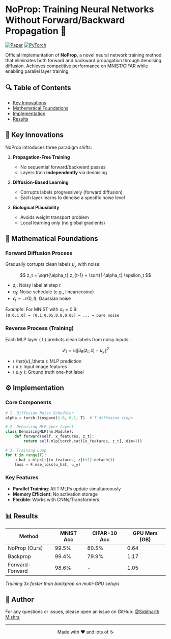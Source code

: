 # NoProp: Training Neural Networks Without Forward/Backward Propagation 🚀

[![Paper](https://img.shields.io/badge/arXiv-Paper-<COLOR>.svg)](https://arxiv.org/abs/2503.24322)
[![PyTorch](https://img.shields.io/badge/PyTorch-2.0+-red.svg)](https://pytorch.org)

Official implementation of **NoProp**, a novel neural network training method that eliminates both forward and backward propagation through denoising diffusion. Achieves competitive performance on MNIST/CIFAR while enabling parallel layer training.


## 🔍 Table of Contents
- [Key Innovations](#-key-innovations)
- [Mathematical Foundations](#-mathematical-foundations)
- [Implementation](#-implementation)
- [Results](#-results)
  
## 🚀 Key Innovations
NoProp introduces three paradigm shifts:

1. **Propagation-Free Training**  
   - No sequential forward/backward passes
   - Layers train **independently** via denoising

2. **Diffusion-Based Learning**  
   - Corrupts labels progressively (forward diffusion)
   - Each layer learns to denoise a specific noise level

3. **Biological Plausibility**  
   - Avoids weight transport problem
   - Local learning only (no global gradients)

## 📜 Mathematical Foundations

### Forward Diffusion Process
Gradually corrupts clean labels $u_y$ with noise:

$$
z_t = \sqrt{\alpha_t} z_{t-1} + \sqrt{1-\alpha_t} \epsilon_t
$$

- $z_t$: Noisy label at step $t$
- $\alpha_t$: Noise schedule (e.g., linear/cosine)
- $\epsilon_t \sim \mathcal{N}(0,I)$: Gaussian noise

*Example*: For MNIST with $\alpha_t=0.9$:  
`[0,0,1,0] → [0.1,0.05,0.8,0.05] → ... → pure noise`

### Reverse Process (Training)

Each MLP layer \( t \) predicts clean labels from noisy inputs:

$$
\mathcal{L}_t = \mathbb{E} \left\| \hat{u}_\theta(z_t, x) - u_y \right\|^2
$$

- \( \hat{u}_\theta \): MLP prediction
- \( x \): Input image features
- \( u_y \): Ground truth one-hot label

## ⚙️ Implementation

### Core Components
```python
# 1. Diffusion Noise Scheduler
alpha = torch.linspace(1.0, 0.1, T)  # T diffusion steps

# 2. Denoising MLP (per layer)
class DenoisingMLP(nn.Module):
    def forward(self, x_features, z_t):
        return self.mlp(torch.cat([x_features, z_t], dim=1))

# 3. Training Loop
for t in range(T):
    u_hat = mlps[t](x_features, z[t+1].detach())
    loss = F.mse_loss(u_hat, u_y)
```

### Key Features
- **Parallel Training**: All `T` MLPs update simultaneously
- **Memory Efficient**: No activation storage
- **Flexible**: Works with CNNs/Transformers

## 📊 Results

| Method       | MNIST Acc | CIFAR-10 Acc | GPU Mem (GB) |
|--------------|-----------|--------------|--------------|
| NoProp (Ours)| 99.5%     | 80.5%        | 0.64         |
| Backprop     | 99.4%     | 79.9%        | 1.17         |
| Forward-Forward| 98.6%    | -            | 1.05         |

*Training 3x faster than backprop on multi-GPU setups*


## 👤 Author

For any questions or issues, please open an issue on GitHub: [@Siddharth Mishra](https://github.com/Sid3503)

---

<p align="center">
  Made with ❤️ and lots of ☕
</p>
